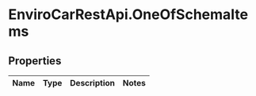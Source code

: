# EnviroCarRestApi.OneOfSchemaItems

## Properties
Name | Type | Description | Notes
------------ | ------------- | ------------- | -------------

